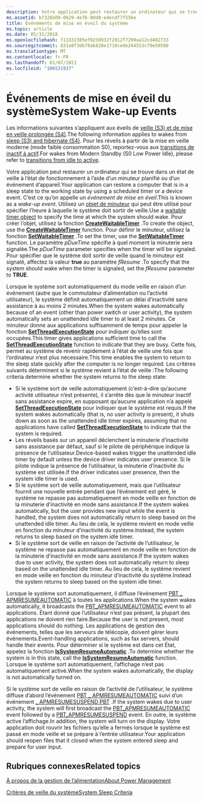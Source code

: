 ```yaml
---
description: Votre application peut restaurer un ordinateur qui se trouve dans un état de veille à l’état de fonctionnement à l’aide d’un minuteur planifié ou d’un événement d’appareil.
ms.assetid: b7326b09-0829-4e76-80d0-e4ecdf7f556e
title: Événements de mise en éveil du système
ms.topic: article
ms.date: 05/31/2018
ms.openlocfilehash: f13332305ef023d932f2912f7299aa12cd402733
ms.sourcegitcommit: 831e8f3db78ab820e1710cede244553c70e50500
ms.translationtype: MT
ms.contentlocale: fr-FR
ms.lasthandoff: 01/07/2021
ms.locfileid: "106531937"
---
```

# <a name="system-wake-up-events"></a><span data-ttu-id="a3148-103">Événements de mise en éveil du système</span><span class="sxs-lookup"><span data-stu-id="a3148-103">System Wake-up Events</span></span>

<span data-ttu-id="a3148-104">Les informations suivantes s’appliquent aux éveils de [veille (S3) et de mise en veille prolongée (S4)](/windows-hardware/drivers/kernel/system-sleeping-states).</span><span class="sxs-lookup"><span data-stu-id="a3148-104">The following information applies to wakes from [sleep (S3) and hibernate (S4)](/windows-hardware/drivers/kernel/system-sleeping-states).</span></span> <span data-ttu-id="a3148-105">Pour les réveils à partir de la mise en veille moderne (mode faible consommation S0), reportez-vous aux [transitions de inactif à actif](/windows-hardware/design/device-experiences/transition-from-idle-to-active).</span><span class="sxs-lookup"><span data-stu-id="a3148-105">For wakes from Modern Standby (S0 Low Power Idle), please refer to [transitions from idle to active](/windows-hardware/design/device-experiences/transition-from-idle-to-active).</span></span>

<span data-ttu-id="a3148-106">Votre application peut restaurer un ordinateur qui se trouve dans un état de veille à l’état de fonctionnement à l’aide d’un minuteur planifié ou d’un événement d’appareil.</span><span class="sxs-lookup"><span data-stu-id="a3148-106">Your application can restore a computer that is in a sleep state to the working state by using a scheduled timer or a device event.</span></span> <span data-ttu-id="a3148-107">C’est ce qu’on appelle un *événement de mise en éveil*.</span><span class="sxs-lookup"><span data-stu-id="a3148-107">This is known as a *wake-up event*.</span></span> <span data-ttu-id="a3148-108">Utilisez un [objet de minuteur](/windows/desktop/Sync/waitable-timer-objects) qui peut être utilisé pour spécifier l’heure à laquelle le système doit sortir de veille.</span><span class="sxs-lookup"><span data-stu-id="a3148-108">Use a [waitable timer object](/windows/desktop/Sync/waitable-timer-objects) to specify the time at which the system should wake.</span></span> <span data-ttu-id="a3148-109">Pour créer l’objet, utilisez la fonction [**CreateWaitableTimer**](/windows/win32/api/synchapi/nf-synchapi-createwaitabletimerw) .</span><span class="sxs-lookup"><span data-stu-id="a3148-109">To create the object, use the [**CreateWaitableTimer**](/windows/win32/api/synchapi/nf-synchapi-createwaitabletimerw) function.</span></span> <span data-ttu-id="a3148-110">Pour définir le minuteur, utilisez la fonction [**SetWaitableTimer**](/windows/desktop/api/synchapi/nf-synchapi-setwaitabletimer) .</span><span class="sxs-lookup"><span data-stu-id="a3148-110">To set the timer, use the [**SetWaitableTimer**](/windows/desktop/api/synchapi/nf-synchapi-setwaitabletimer) function.</span></span> <span data-ttu-id="a3148-111">Le paramètre *pDueTime* spécifie à quel moment la minuterie sera signalée.</span><span class="sxs-lookup"><span data-stu-id="a3148-111">The *pDueTime* parameter specifies when the timer will be signaled.</span></span> <span data-ttu-id="a3148-112">Pour spécifier que le système doit sortir de veille quand le minuteur est signalé, affectez la valeur **true** au paramètre *fResume* .</span><span class="sxs-lookup"><span data-stu-id="a3148-112">To specify that the system should wake when the timer is signaled, set the *fResume* parameter to **TRUE**.</span></span>

<span data-ttu-id="a3148-113">Lorsque le système sort automatiquement du mode veille en raison d’un événement (autre que le commutateur d’alimentation ou l’activité utilisateur), le système définit automatiquement un délai d’inactivité sans assistance à au moins 2 minutes.</span><span class="sxs-lookup"><span data-stu-id="a3148-113">When the system wakes automatically because of an event (other than power switch or user activity), the system automatically sets an unattended idle timer to at least 2 minutes.</span></span> <span data-ttu-id="a3148-114">Ce minuteur donne aux applications suffisamment de temps pour appeler la fonction [**SetThreadExecutionState**](/windows/desktop/api/Winbase/nf-winbase-setthreadexecutionstate) pour indiquer qu’elles sont occupées.</span><span class="sxs-lookup"><span data-stu-id="a3148-114">This timer gives applications sufficient time to call the [**SetThreadExecutionState**](/windows/desktop/api/Winbase/nf-winbase-setthreadexecutionstate) function to indicate that they are busy.</span></span> <span data-ttu-id="a3148-115">Cette fois, permet au système de revenir rapidement à l’état de veille une fois que l’ordinateur n’est plus nécessaire.</span><span class="sxs-lookup"><span data-stu-id="a3148-115">This time enables the system to return to the sleep state quickly after the computer is no longer required.</span></span> <span data-ttu-id="a3148-116">Les critères suivants déterminent si le système revient à l’état de veille :</span><span class="sxs-lookup"><span data-stu-id="a3148-116">The following criteria determine whether the system returns to the sleep state:</span></span>

-   <span data-ttu-id="a3148-117">Si le système sort de veille automatiquement (c’est-à-dire qu’aucune activité utilisateur n’est présente), il s’arrête dès que le minuteur inactif sans assistance expire, en supposant qu’aucune application n’a appelé [**SetThreadExecutionState**](/windows/desktop/api/Winbase/nf-winbase-setthreadexecutionstate) pour indiquer que le système est requis.</span><span class="sxs-lookup"><span data-stu-id="a3148-117">If the system wakes automatically (that is, no user activity is present), it shuts down as soon as the unattended idle timer expires, assuming that no applications have called [**SetThreadExecutionState**](/windows/desktop/api/Winbase/nf-winbase-setthreadexecutionstate) to indicate that the system is required.</span></span>
-   <span data-ttu-id="a3148-118">Les réveils basés sur un appareil déclenchent la minuterie d’inactivité sans assistance par défaut, sauf si le pilote de périphérique indique la présence de l’utilisateur.</span><span class="sxs-lookup"><span data-stu-id="a3148-118">Device-based wakes trigger the unattended idle timer by default unless the device driver indicates user presence.</span></span> <span data-ttu-id="a3148-119">Si le pilote indique la présence de l’utilisateur, la minuterie d’inactivité du système est utilisée.</span><span class="sxs-lookup"><span data-stu-id="a3148-119">If the driver indicates user presence, then the system idle timer is used.</span></span>
-   <span data-ttu-id="a3148-120">Si le système sort de veille automatiquement, mais que l’utilisateur fournit une nouvelle entrée pendant que l’événement est géré, le système ne repasse pas automatiquement en mode veille en fonction de la minuterie d’inactivité en mode sans assistance.</span><span class="sxs-lookup"><span data-stu-id="a3148-120">If the system wakes automatically, but the user provides new input while the event is handled, the system does not automatically return to sleep based on the unattended idle timer.</span></span> <span data-ttu-id="a3148-121">Au lieu de cela, le système revient en mode veille en fonction du minuteur d’inactivité du système.</span><span class="sxs-lookup"><span data-stu-id="a3148-121">Instead, the system returns to sleep based on the system idle timer.</span></span>
-   <span data-ttu-id="a3148-122">Si le système sort de veille en raison de l’activité de l’utilisateur, le système ne repasse pas automatiquement en mode veille en fonction de la minuterie d’inactivité en mode sans assistance.</span><span class="sxs-lookup"><span data-stu-id="a3148-122">If the system wakes due to user activity, the system does not automatically return to sleep based on the unattended idle timer.</span></span> <span data-ttu-id="a3148-123">Au lieu de cela, le système revient en mode veille en fonction du minuteur d’inactivité du système.</span><span class="sxs-lookup"><span data-stu-id="a3148-123">Instead the system returns to sleep based on the system idle timer.</span></span>

<span data-ttu-id="a3148-124">Lorsque le système sort automatiquement, il diffuse l’événement [PBT \_ APMRESUMEAUTOMATIC](pbt-apmresumeautomatic.md) à toutes les applications.</span><span class="sxs-lookup"><span data-stu-id="a3148-124">When the system wakes automatically, it broadcasts the [PBT\_APMRESUMEAUTOMATIC](pbt-apmresumeautomatic.md) event to all applications.</span></span> <span data-ttu-id="a3148-125">Étant donné que l’utilisateur n’est pas présent, la plupart des applications ne doivent rien faire.</span><span class="sxs-lookup"><span data-stu-id="a3148-125">Because the user is not present, most applications should do nothing.</span></span> <span data-ttu-id="a3148-126">Les applications de gestion des événements, telles que les serveurs de télécopie, doivent gérer leurs événements.</span><span class="sxs-lookup"><span data-stu-id="a3148-126">Event-handling applications, such as fax servers, should handle their events.</span></span> <span data-ttu-id="a3148-127">Pour déterminer si le système est dans cet État, appelez la fonction [**IsSystemResumeAutomatic**](/windows/desktop/api/Winbase/nf-winbase-issystemresumeautomatic) .</span><span class="sxs-lookup"><span data-stu-id="a3148-127">To determine whether the system is in this state, call the [**IsSystemResumeAutomatic**](/windows/desktop/api/Winbase/nf-winbase-issystemresumeautomatic) function.</span></span> <span data-ttu-id="a3148-128">Lorsque le système sort automatiquement, l’affichage n’est pas automatiquement activé.</span><span class="sxs-lookup"><span data-stu-id="a3148-128">When the system wakes automatically, the display is not automatically turned on.</span></span>

<span data-ttu-id="a3148-129">Si le système sort de veille en raison de l’activité de l’utilisateur, le système diffuse d’abord l’événement [PBT \_ APMRESUMEAUTOMATIC](pbt-apmresumeautomatic.md) suivi d’un événement [ \_ APMRESUMESUSPEND PBT](pbt-apmresumesuspend.md) .</span><span class="sxs-lookup"><span data-stu-id="a3148-129">If the system wakes due to user activity, the system will first broadcast the [PBT\_APMRESUMEAUTOMATIC](pbt-apmresumeautomatic.md) event followed by a [PBT\_APMRESUMESUSPEND](pbt-apmresumesuspend.md) event.</span></span> <span data-ttu-id="a3148-130">En outre, le système active l’affichage.</span><span class="sxs-lookup"><span data-stu-id="a3148-130">In addition, the system will turn on the display.</span></span> <span data-ttu-id="a3148-131">Votre application doit rouvrir les fichiers qu’elle a fermés lorsque le système est passé en mode veille et se prépare à l’entrée utilisateur.</span><span class="sxs-lookup"><span data-stu-id="a3148-131">Your application should reopen files that it closed when the system entered sleep and prepare for user input.</span></span>

## <a name="related-topics"></a><span data-ttu-id="a3148-132">Rubriques connexes</span><span class="sxs-lookup"><span data-stu-id="a3148-132">Related topics</span></span>

<dl> <dt>

[<span data-ttu-id="a3148-133">À propos de la gestion de l’alimentation</span><span class="sxs-lookup"><span data-stu-id="a3148-133">About Power Management</span></span>](about-power-management.md)
</dt> <dt>

[<span data-ttu-id="a3148-134">Critères de veille du système</span><span class="sxs-lookup"><span data-stu-id="a3148-134">System Sleep Criteria</span></span>](system-sleep-criteria.md)
</dt> </dl>

 

 
